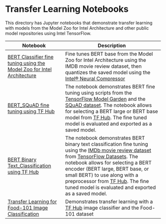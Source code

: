 # Transfer Learning Notebooks

This directory has Jupyter notebooks that demonstrate transfer learning with
models from the Model Zoo for Intel Architecture and other public model repositories using Intel TensorFlow.

| Notebook | Description |
| ---------| ------------|
| [BERT Classifier fine tuning using the Model Zoo for Intel Architecture](/docs/notebooks/transfer_learning/bert_classifier_fine_tuning/) | Fine tunes BERT base from the Model Zoo for Intel Architecture using the IMDB movie review dataset, then quantizes the saved model using the [Intel® Neural Compressor](https://github.com/intel/neural-compressor) |
| [BERT_SQuAD fine tuning using TF Hub](/docs/notebooks/transfer_learning/bert_tfhub/) | The notebook demonstrates BERT fine tuning using scripts from the [TensorFlow Model Garden](https://github.com/tensorflow/models) and the [SQuAD dataset](https://rajpurkar.github.io/SQuAD-explorer/). The notebook allows for selecting a BERT large or BERT base model from [TF Hub](https://tfhub.dev). The fine tuned model is evaluated and exported as a saved model. |
| [BERT Binary Text_Classification using TF Hub](/docs/notebooks/transfer_learning/bert_tfhub) | The notebook demonstrates BERT binary text classification fine tuning using the [IMDb movie review dataset](https://www.tensorflow.org/datasets/catalog/imdb_reviews) from [TensorFlow Datasets](https://www.tensorflow.org/datasets). The notebook allows for selecting a BERT encoder (BERT large, BERT base, or small BERT) to use along with a preprocessor from [TF Hub](https://tfhub.dev). The fine tuned model is evaluated and exported as a saved model. |
| [Transfer Learning for Food-101 Image Classification](/docs/notebooks/transfer_learning/tfhub_classifier_food101) | Demonstrates transfer learning with a [TF Hub](https://tfhub.dev) image classifier and the Food-101 dataset |
